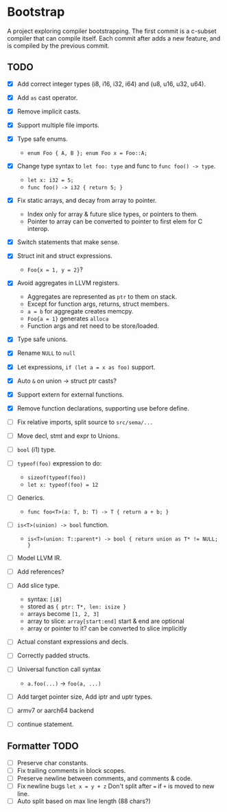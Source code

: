 Bootstrap
=========

A project exploring compiler bootstrapping.
The first commit is a c-subset compiler that can compile itself.
Each commit after adds a new feature, and is compiled by the previous commit.


TODO
----
 - [x] Add correct integer types (i8, i16, i32, i64) and (u8, u16, u32, u64).
 - [x] Add `as` cast operator.
 - [x] Remove implicit casts.
 - [x] Support multiple file imports.
 - [x] Type safe enums.
    * `enum Foo { A, B }; enum Foo x = Foo::A;`
 - [x] Change type syntax to `let foo: type` and func to `func foo() -> type`.
    * `let x: i32 = 5;`
    * `func foo() -> i32 { return 5; }`
 - [x] Fix static arrays, and decay from array to pointer.
    * Index only for array & future slice types, or pointers to them.
    * Pointer to array can be converted to pointer to first elem for C interop.
 - [x] Switch statements that make sense.
 - [x] Struct init and struct expressions.
    * `Foo{x = 1, y = 2}`?
 - [x] Avoid aggregates in LLVM registers.
    * Aggregates are represented as `ptr` to them on stack.
    * Except for function args, returns, struct members.
    * `a = b` for aggregate creates memcpy.
    * `Foo{a = 1}` generates `alloca`
    * Function args and ret need to be store/loaded.
 - [x] Type safe unions.
 - [x] Rename `NULL` to `null`
 - [x] Let expressions, `if (let a = x as foo)` support.
 - [x] Auto `&` on union -> struct ptr casts?
 - [x] Support extern for external functions.
 - [x] Remove function declarations, supporting use before define.
 - [ ] Fix relative imports, split source to `src/sema/...`
 - [ ] Move decl, stmt and expr to Unions.
 - [ ] `bool` (i1) type.

 - [ ] `typeof(foo)` expression to do:
     * `sizeof(typeof(foo))`
     * `let x: typeof(foo) = 12`
 - [ ] Generics.
     * `func foo<T>(a: T, b: T) -> T { return a + b; }`

 - [ ] `is<T>(uinion) -> bool` function.
     * `is<T>(union: T::parent*) -> bool { return union as T* != NULL; }`

 - [ ] Model LLVM IR.
 - [ ] Add references?
 - [ ] Add slice type.
    * syntax: `[i8]`
    * stored as `{ ptr: T*, len: isize }`
    * arrays become `[1, 2, 3]`
    * array to slice: `array[start:end]` start & end are optional
    * array or pointer to it? can be converted to slice implicitly
 - [ ] Actual constant expressions and decls.
 - [ ] Correctly padded structs.
 - [ ] Universal function call syntax
    * `a.foo(...)` -> `foo(a, ...)`
 - [ ] Add target pointer size, Add iptr and uptr types.
 - [ ] armv7 or aarch64 backend
 - [ ] continue statement.

Formatter TODO
--------------

 - [ ] Preserve char constants.
 - [ ] Fix trailing comments in block scopes.
 - [ ] Preserve newline between comments, and comments & code.
 - [ ] Fix newline bugs
   `let x = y + z` Don't split after `=` if `+` is moved to new line.
 - [ ] Auto split based on max line length (88 chars?)
